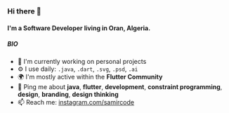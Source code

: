 ### Hi there 👋

#### I'm a Software Developer living in Oran, Algeria.


##### BIO

- 🏢 I'm currently working on personal projects
- ⚙️ I use daily: `.java`, `.dart`, `.svg`, `.psd`, `.ai`
- 🌍 I'm mostly active within the **Flutter Community**
- 💬 Ping me about **java**, **flutter**, **development**, **constraint programming**, **design**, **branding**, **design thinking**
- 📫 Reach me: [instagram.com/samircode](https://www.instagram.com/samircode/)
